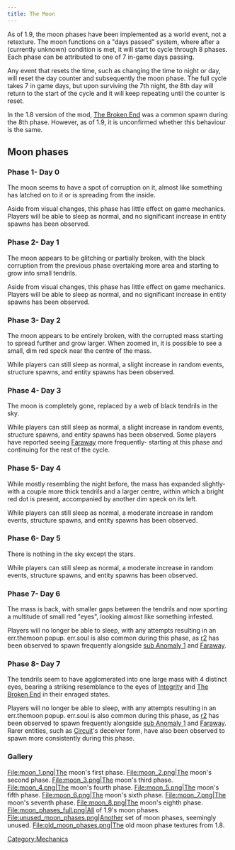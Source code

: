 ```yaml
---
title: The Moon
---
```


As of 1.9, the moon phases have been implemented as a world event, not a
retexture. The moon functions on a "days passed" system, where after a
(currently unknown) condition is met, it will start to cycle through 8
phases. Each phase can be attributed to one of 7 in-game days passing.

Any event that resets the time, such as changing the time to night or
day, will reset the day counter and subsequently the moon phase. The
full cycle takes 7 in game days, but upon surviving the 7th night, the
8th day will return to the start of the cycle and it will keep repeating
until the counter is reset.

In the 1.8 version of the mod, [The Broken
End](The_Broken_End "wikilink") was a common spawn during the 8th phase.
However, as of 1.9, it is unconfirmed whether this behaviour is the
same.

## Moon phases

### Phase 1- Day 0

The moon seems to have a spot of corruption on it, almost like something
has latched on to it or is spreading from the inside.

Aside from visual changes, this phase has little effect on game
mechanics. Players will be able to sleep as normal, and no significant
increase in entity spawns has been observed.

### Phase 2- Day 1

The moon appears to be glitching or partially broken, with the black
corruption from the previous phase overtaking more area and starting to
grow into small tendrils.

Aside from visual changes, this phase has little effect on game
mechanics. Players will be able to sleep as normal, and no significant
increase in entity spawns has been observed.

### Phase 3- Day 2

The moon appears to be entirely broken, with the corrupted mass starting
to spread further and grow larger. When zoomed in, it is possible to see
a small, dim red speck near the centre of the mass.

While players can still sleep as normal, a slight increase in random
events, structure spawns, and entity spawns has been observed.

### Phase 4- Day 3

The moon is completely gone, replaced by a web of black tendrils in the
sky.

While players can still sleep as normal, a slight increase in random
events, structure spawns, and entity spawns has been observed. Some
players have reported seeing [Faraway](Faraway "wikilink") more
frequently- starting at this phase and continuing for the rest of the
cycle.

### Phase 5- Day 4

While mostly resembling the night before, the mass has expanded
slightly- with a couple more thick tendrils and a larger centre, within
which a bright red dot is present, accompanied by another dim speck on
its left.

While players can still sleep as normal, a moderate increase in random
events, structure spawns, and entity spawns has been observed.

### Phase 6- Day 5

There is nothing in the sky except the stars.

While players can still sleep as normal, a moderate increase in random
events, structure spawns, and entity spawns has been observed.

### Phase 7- Day 6

The mass is back, with smaller gaps between the tendrils and now
sporting a multitude of small red "eyes", looking almost like something
infested.

Players will no longer be able to sleep, with any attempts resulting in
an err.themoon popup. err.soul is also common during this phase, as
[r2](r2 "wikilink") has been observed to spawn frequently alongside [sub
Anomaly 1](sub_Anomaly_1 "wikilink") and [Faraway](Faraway "wikilink").

### Phase 8- Day 7

The tendrils seem to have agglomerated into one large mass with 4
distinct eyes, bearing a striking resemblance to the eyes of
[Integrity](Integrity "wikilink") and [The Broken
End](The_Broken_End "wikilink") in their enraged states.

Players will no longer be able to sleep, with any attempts resulting in
an err.themoon popup. err.soul is also common during this phase, as
[r2](r2 "wikilink") has been observed to spawn frequently alongside [sub
Anomaly 1](sub_Anomaly_1 "wikilink") and [Faraway](Faraway "wikilink").
Rarer entities, such as [Circuit](Circuit "wikilink")'s deceiver form,
have also been observed to spawn more consistently during this phase.

### Gallery

[File:moon_1.png|The](File:moon_1.png%7CThe) moon's first phase.
[File:moon_2.png|The](File:moon_2.png%7CThe) moon's second phase.
[File:moon_3.png|The](File:moon_3.png%7CThe) moon's third phase.
[File:moon_4.png|The](File:moon_4.png%7CThe) moon's fourth phase.
[File:moon_5.png|The](File:moon_5.png%7CThe) moon's fifth phase.
[File:moon_6.png|The](File:moon_6.png%7CThe) moon's sixth phase.
[File:moon_7.png|The](File:moon_7.png%7CThe) moon's seventh phase.
[File:moon_8.png|The](File:moon_8.png%7CThe) moon's eighth phase.
[File:moon_phases_full.png|All](File:moon_phases_full.png%7CAll) of
1.9's moon phases.
[File:unused_moon_phases.png|Another](File:unused_moon_phases.png%7CAnother)
set of moon phases, seemingly unused.
[File:old_moon_phases.png|The](File:old_moon_phases.png%7CThe) old
moon phase textures from 1.8.

[Category:Mechanics](Category:Mechanics "wikilink")